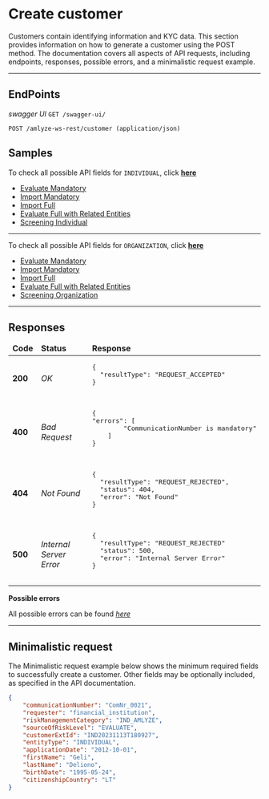 # Create customer



Customers contain identifying information and KYC data. This section provides information on how to generate a customer using the POST method. The documentation covers all aspects of API requests, including endpoints, responses, possible errors, and a minimalistic request example.

------------


## EndPoints

*swagger UI* `GET /swagger-ui/`

`POST /amlyze-ws-rest/customer (application/json)`


## Samples

To check all possible API fields for `INDIVIDUAL`, click [<b>here</b>](INDIVIDUAL/INDIVIDUAL_FIelds.md)

* [Evaluate Mandatory](INDIVIDUAL/INDIVIDUAL_Samples/evaluate_Mandatory.json) 
* [Import Mandatory](INDIVIDUAL/INDIVIDUAL_Samples/import_Mandatory.json) 
* [Import Full](INDIVIDUAL/INDIVIDUAL_Samples/import_Full.json)
* [Evaluate Full with Related Entities](evaluate_Full_RelatedEntities.json)
* [Screening Individual](INDIVIDUAL/INDIVIDUAL_Samples/screening_Individual.json)
--- 
To check all possible API fields for `ORGANIZATION`, click [<b>here</b>](ORGANIZATION/ORGANIZATION_FIelds.md)
* [Evaluate Mandatory](ORGANIZATION/ORGANIZATION_Samples/evaluate_Mandatory.json) 
* [Import Mandatory](ORGANIZATION/ORGANIZATION_Samples/import_Mandatory.json) 
* [Import Full](ORGANIZATION/ORGANIZATION_Samples/import_Full.json)
* [Evaluate Full with Related Entities](ORGANIZATION/ORGANIZATION_Samples/evaluate_Full_RelatedEntities.json)
* [Screening Organization](ORGANIZATION/ORGANIZATION_Samples/screening_Organization.json)

----------------------

## Responses

<table>
		<thead>
			<tr>
				<td><b>Code</b></td>
				<td><b>Status</b></td>
				<td><b>Response</b></td>
			</tr>
		</thead>
		<tbody>
			<tr>
				<td><b>200</b></td>
				<td><i>OK</i></td>
				<td>
					<pre>
{
  "resultType": "REQUEST_ACCEPTED"
}
                    </pre>
				</td>
			</tr>
			<tr>
				<td><b>400</b></td>
				<td><i>Bad Request</i></td>
				<td> 
                    <pre>
{
"errors": [
        "CommunicationNumber is mandatory"
   	]
}
                    </pre>
				</td>
			</tr>
				<tr>
				<td><b>404</b></td>
				<td><i>Not Found</i></td>
				<td> 
                    <pre>
{
  "resultType": "REQUEST_REJECTED",
  "status": 404,
  "error": "Not Found"
}
                    </pre>
				</td>
			</tr>
			<tr>
				<td><b>500</b></td>
				<td><i>Internal Server Error</i></td>
				<td> 
                    <pre>
{
  "resultType": "REQUEST_REJECTED"
  "status": 500,
  "error": "Internal Server Error"
}
                    </pre>
				</td>
			</tr>
		</tbody>
</table>


**Possible errors**

All possible errors can be found [*here*](cust_possible_errors.md)  


------


## Minimalistic request

The Minimalistic request example below shows the minimum required fields to successfully create a customer. Other fields may be optionally included, as specified in the API documentation.



```json
{
    "communicationNumber": "ComNr_0021",
    "requester": "financial_institution",
    "riskManagementCategory": "IND_AMLYZE",
    "sourceOfRiskLevel": "EVALUATE",
    "customerExtId": "IND20231113T180927",
	"entityType": "INDIVIDUAL",
	"applicationDate": "2012-10-01",
	"firstName": "Geli",
	"lastName": "Deliono",
    "birthDate": "1995-05-24",
    "citizenshipCountry": "LT"
}
```





